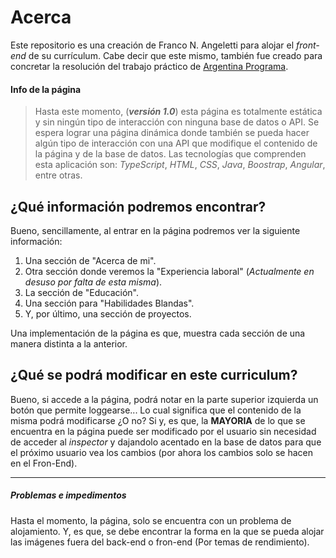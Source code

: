 # Acerca

 Este repositorio es una creación de Franco N. Angeletti para alojar el *front-end* de su currículum. Cabe decir que este mismo, también fue creado para concretar la resolución del trabajo práctico de [Argentina Programa](https://www.argentina.gob.ar/economia/conocimiento/argentina-programa).
 
#### Info de la página

> Hasta este momento, (***versión 1.0***) esta página es totalmente estática y sin ningún tipo de interacción con ninguna base de datos o API. Se espera lograr una página dinámica donde también se pueda hacer algún tipo de interacción con una API que modifique el contenido de la página y de la base de datos.
> Las tecnologías que comprenden esta aplicación son: *TypeScript*, *HTML*, *CSS*, *Java*, *Boostrap*, *Angular*, entre otras.

## ¿Qué información podremos encontrar?

Bueno, sencillamente, al entrar en la página podremos ver la siguiente información:
1. Una sección de "Acerca de mi".
1. Otra sección donde veremos la "Experiencia laboral" (*Actualmente en desuso por falta de esta misma*).
1. La sección de "Educación".
1. Una sección para "Habilidades Blandas".
1. Y, por último, una sección de proyectos.

Una implementación de la página es que, muestra cada sección de una manera distinta a la anterior.

## ¿Qué se podrá modificar en este curriculum?

 Bueno, si accede a la página, podrá notar en la parte superior izquierda un botón que permite loggearse... Lo cual significa que el contenido de la misma podrá modificarse ¿O no? Si y, es que, la **MAYORIA** de lo que se encuentra en la página puede ser modificado por el usuario sin necesidad de acceder al *inspector* y dajandolo acentado en la base de datos para que el próximo usuario vea los cambios (por ahora los cambios solo se hacen en el Fron-End).

---
##### Problemas e impedimentos

 Hasta el momento, la página, solo se encuentra con un problema de alojamiento. Y, es que, se debe encontrar la forma en la que se pueda alojar las imágenes fuera del back-end o fron-end (Por temas de rendimiento).